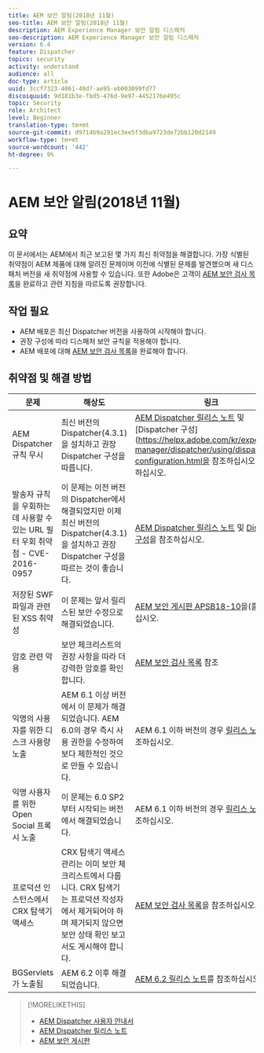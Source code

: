 ```yaml
---
title: AEM 보안 알림(2018년 11월)
seo-title: AEM 보안 알림(2018년 11월)
description: AEM Experience Manager 보안 알림 디스패처
seo-description: AEM Experience Manager 보안 알림 디스패처
version: 6.4
feature: Dispatcher
topics: security
activity: understand
audience: all
doc-type: article
uuid: 3ccf7323-4061-49d7-ae95-eb003099fd77
discoiquuid: 9d181b3e-fbd5-476d-9e97-4452176e495c
topic: Security
role: Architect
level: Beginner
translation-type: tm+mt
source-git-commit: d9714b9a291ec3ee5f3dba9723de72bb120d2149
workflow-type: tm+mt
source-wordcount: '442'
ht-degree: 9%

---
```



# AEM 보안 알림(2018년 11월)

## 요약

이 문서에서는 AEM에서 최근 보고된 몇 가지 최신 취약점을 해결합니다. 가장 식별된 취약점이 AEM 제품에 대해 알려진 문제이며 이전에 식별된 문제를 발견했으며 새 디스패처 버전을 새 취약점에 사용할 수 있습니다. 또한 Adobe은 고객이 [AEM 보안 검사 목록](https://helpx.adobe.com/experience-manager/6-5/sites/administering/using/security-checklist.html)을 완료하고 관련 지침을 따르도록 권장합니다.

## 작업 필요

* AEM 배포은 최신 Dispatcher 버전을 사용하여 시작해야 합니다.
* 권장 구성에 따라 디스패처 보안 규칙을 적용해야 합니다.
* AEM 배포에 대해 [AEM 보안 검사 목록](https://helpx.adobe.com/experience-manager/6-5/sites/administering/using/security-checklist.html)을 완료해야 합니다.

## 취약점 및 해결 방법

| 문제 | 해상도 | 링크 |
|-------|------------|-------|
| AEM Dispatcher 규칙 무시 | 최신 버전의 Dispatcher(4.3.1)을 설치하고 권장 Dispatcher 구성을 따릅니다. | [AEM Dispatcher 릴리스 노트](https://helpx.adobe.com/experience-manager/dispatcher/release-notes.html) 및 [Dispatcher 구성](https://helpx.adobe.com/kr/experience-manager/dispatcher/using/dispatcher-configuration.html을 참조하십시오.)을 참조하십시오. |
| 발송자 규칙을 우회하는 데 사용할 수 있는 URL 필터 우회 취약점 - CVE-2016-0957 | 이 문제는 이전 버전의 Dispatcher에서 해결되었지만 이제 최신 버전의 Dispatcher(4.3.1)을 설치하고 권장 Dispatcher 구성을 따르는 것이 좋습니다. | [AEM Dispatcher 릴리스 노트](https://helpx.adobe.com/experience-manager/dispatcher/release-notes.html) 및 [Dispatcher 구성](https://helpx.adobe.com/experience-manager/dispatcher/using/dispatcher-configuration.html)을 참조하십시오. |
| 저장된 SWF 파일과 관련된 XSS 취약성 | 이 문제는 앞서 릴리스된 보안 수정으로 해결되었습니다. | [AEM 보안 게시판 APSB18-10](https://helpx.adobe.com/security/products/experience-manager/apsb18-10.html)을(를) 참조하십시오. |
| 암호 관련 악용 | 보안 체크리스트의 권장 사항을 따라 더 강력한 암호를 확인합니다. | [AEM 보안 검사 목록](https://helpx.adobe.com/experience-manager/6-5/sites/administering/using/security-checklist.html) 참조 |
| 익명의 사용자를 위한 디스크 사용량 노출 | AEM 6.1 이상 버전에서 이 문제가 해결되었습니다. AEM 6.0의 경우 즉시 사용 권한을 수정하여 보다 제한적인 것으로 만들 수 있습니다. | AEM 6.1 이하 버전의 경우 [릴리스 노트](https://helpx.adobe.com/kr/experience-manager/aem-previous-versions.html)를 참조하십시오. |
| 익명 사용자를 위한 Open Social 프록시 노출 | 이 문제는 6.0 SP2부터 시작되는 버전에서 해결되었습니다. | AEM 6.1 이하 버전의 경우 [릴리스 노트](https://helpx.adobe.com/experience-manager/aem-previous-versions.html)를 참조하십시오. |
| 프로덕션 인스턴스에서 CRX 탐색기 액세스 | CRX 탐색기 액세스 관리는 이미 보안 체크리스트에서 다룹니다. CRX 탐색기는 프로덕션 작성자에서 제거되어야 하며 제거되지 않으면 보안 상태 확인 보고서도 게시해야 합니다. | [AEM 보안 검사 목록](https://helpx.adobe.com/experience-manager/6-4/sites/administering/using/security-checklist.html)을 참조하십시오. |
| BGServlets가 노출됨 | AEM 6.2 이후 해결되었습니다. | [AEM 6.2 릴리스 노트](https://helpx.adobe.com/kr/experience-manager/6-2/release-notes.html)를 참조하십시오. |

>[!MORELIKETHIS]
>
>* [AEM Dispatcher 사용자 안내서](https://helpx.adobe.com/kr/experience-manager/dispatcher/user-guide.html)
>* [AEM Dispatcher 릴리스 노트](https://helpx.adobe.com/experience-manager/dispatcher/release-notes.html)
>* [AEM 보안 게시판](https://helpx.adobe.com/security.html#experience-manager)

